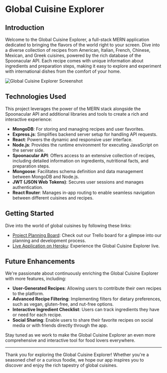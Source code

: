 # Global Cuisine Explorer

## Introduction

Welcome to the Global Cuisine Explorer, a full-stack MERN application dedicated to bringing the flavors of the world right to your screen. Dive into a diverse collection of recipes from American, Italian, French, Chinese, Mexican, and Greek cuisines, powered by the rich database of the Spoonacular API. Each recipe comes with unique information about ingredients and preparation steps, making it easy to explore and experiment with international dishes from the comfort of your home.

![Global Cuisine Explorer Screenshot](https://github.com/Peng2558/national-cuisine/assets/72111623/2a75a71f-73ba-434b-8f63-41321a99dab9)

## Technologies Used

This project leverages the power of the MERN stack alongside the Spoonacular API and additional libraries and tools to create a rich and interactive experience:

- **MongoDB**: For storing and managing recipes and user favorites.
- **Express.js**: Simplifies backend server setup for handling API requests.
- **React**: Powers the dynamic and responsive user interface.
- **Node.js**: Provides the runtime environment for executing JavaScript on the server side.
- **Spoonacular API**: Offers access to an extensive collection of recipes, including detailed information on ingredients, nutritional facts, and preparation steps.
- **Mongoose**: Facilitates schema definition and data management between MongoDB and Node.js.
- **JWT (JSON Web Tokens)**: Secures user sessions and manages authentication.
- **React Router**: Manages in-app routing to enable seamless navigation between different cuisines and recipes.

## Getting Started

Dive into the world of global cuisines by following these links:

- [Project Planning Board](https://trello.com/b/terppBRf/worlds-cuisine): Check out our Trello board for a glimpse into our planning and development process.
- [Live Application on Heroku](https://national-cuisine-138124aa21c6.herokuapp.com): Experience the Global Cuisine Explorer live.

## Future Enhancements

We're passionate about continuously enriching the Global Cuisine Explorer with more features, including:

- **User-Generated Recipes**: Allowing users to contribute their own recipes to the platform.
- **Advanced Recipe Filtering**: Implementing filters for dietary preferences, such as vegan, gluten-free, and nut-free options.
- **Interactive Ingredient Checklist**: Users can track ingredients they have or need for each recipe.
- **Social Sharing**: Enable users to share their favorite recipes on social media or with friends directly through the app.

Stay tuned as we work to make the Global Cuisine Explorer an even more comprehensive and interactive tool for food lovers everywhere.

---

Thank you for exploring the Global Cuisine Explorer! Whether you're a seasoned chef or a curious foodie, we hope our app inspires you to discover and enjoy the rich tapestry of global cuisines.



